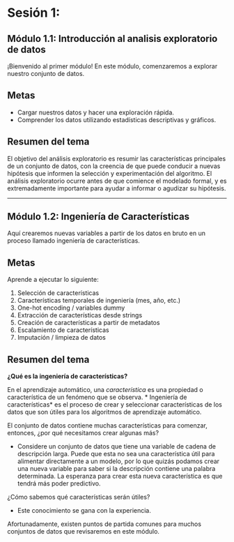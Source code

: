 Sesión 1: 
=====

**Módulo 1.1:** Introducción al analisis exploratorio de datos
----

¡Bienvenido al primer módulo! En este módulo, comenzaremos a explorar nuestro conjunto de datos.

 Metas
----
- Cargar nuestros datos y hacer una exploración rápida.
- Comprender los datos utilizando estadísticas descriptivas y gráficos.

Resumen del tema
----

El objetivo del análisis exploratorio es resumir las características principales de un conjunto de datos, con la creencia de que puede conducir a nuevas hipótesis que informen la selección y experimentación del algoritmo. El análisis exploratorio ocurre antes de que comience el modelado formal, y es extremadamente importante para ayudar a informar o agudizar su hipótesis.

****************************************************************

**Módulo 1.2:** Ingeniería de Características
----

Aquí crearemos nuevas variables a partir de los datos en bruto en un proceso llamado ingeniería de características.

Metas
------
Aprende a ejecutar lo siguiente: 
1. Selección de características
2. Características temporales de ingeniería (mes, año, etc.)
3. One-hot encoding / variables dummy 
4. Extracción de características desde strings
5. Creación de características a partir de metadatos
6. Escalamiento de características
7. Imputación / limpieza de datos

Resumen del tema
-----

**¿Qué es la ingeniería de características?**

En el aprendizaje automático, una *característica* es una propiedad o característica de un fenómeno que se observa. * Ingeniería de características* es el proceso de crear y seleccionar características de los datos que son útiles para los algoritmos de aprendizaje automático.

El conjunto de datos contiene muchas características para comenzar, entonces, ¿por qué necesitamos crear algunas más?

- Considere un conjunto de datos que tiene una variable de cadena de descripción larga. Puede que esta no sea una característica útil para alimentar directamente a un modelo, por lo que quizás podamos crear una nueva variable para saber si la descripción contiene una palabra determinada. La esperanza para crear esta nueva característica es que tendrá más poder predictivo.

¿Cómo sabemos qué características serán útiles?

- Este conocimiento se gana con la experiencia.

Afortunadamente, existen puntos de partida comunes para muchos conjuntos de datos que revisaremos en este módulo.


